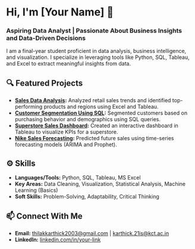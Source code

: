 # Hi, I'm [Your Name] 👋

### Aspiring Data Analyst | Passionate About Business Insights and Data-Driven Decisions

I am a final-year student proficient in data analysis, business intelligence, and visualization. I specialize in leveraging tools like Python, SQL, Tableau, and Excel to extract meaningful insights from data.

## 🔍 Featured Projects
- **[Sales Data Analysis](https://github.com/your-username/Sales-Data-Analysis):** Analyzed retail sales trends and identified top-performing products and regions using Excel and Tableau.
- **[Customer Segmentation Using SQL](https://github.com/your-username/Customer-Segmentation-SQL):** Segmented customers based on purchasing behavior and demographics using SQL queries.
- **[Superstore Sales Dashboard](https://github.com/your-username/Superstore-Sales-Dashboard):** Created an interactive dashboard in Tableau to visualize KPIs for a superstore.
- **[Nike Sales Forecasting](https://github.com/your-username/Nike-Sales-Forecasting):** Predicted future sales using time-series forecasting models (ARIMA and Prophet).

## ⚙️ Skills
- **Languages/Tools:** Python, SQL, Tableau, MS Excel
- **Key Areas:** Data Cleaning, Visualization, Statistical Analysis, Machine Learning (Basics)
- **Soft Skills:** Problem-Solving, Adaptability, Critical Thinking

## 📫 Connect With Me
- **Email:** thilakkarthick2003@gmail.com | karthick.21is@kct.ac.in
- **LinkedIn:** [linkedin.com/in/your-link](https://linkedin.com/in/karthick-k-913751221)
